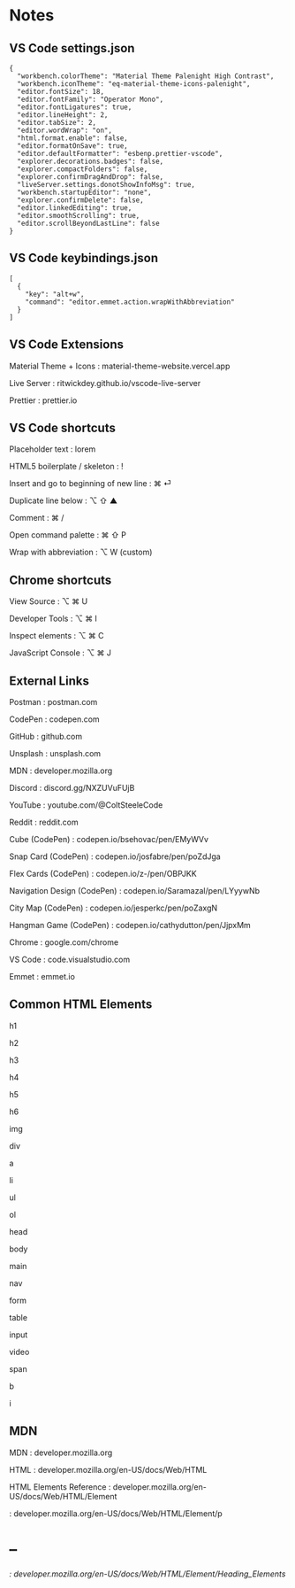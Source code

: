 # Notes

## VS Code settings.json
```
{
  "workbench.colorTheme": "Material Theme Palenight High Contrast",
  "workbench.iconTheme": "eq-material-theme-icons-palenight",
  "editor.fontSize": 18,
  "editor.fontFamily": "Operator Mono",
  "editor.fontLigatures": true,
  "editor.lineHeight": 2,
  "editor.tabSize": 2,
  "editor.wordWrap": "on",
  "html.format.enable": false,
  "editor.formatOnSave": true,
  "editor.defaultFormatter": "esbenp.prettier-vscode",
  "explorer.decorations.badges": false,
  "explorer.compactFolders": false,
  "explorer.confirmDragAndDrop": false,
  "liveServer.settings.donotShowInfoMsg": true,
  "workbench.startupEditor": "none",
  "explorer.confirmDelete": false,
  "editor.linkedEditing": true,
  "editor.smoothScrolling": true,
  "editor.scrollBeyondLastLine": false
}
```

## VS Code keybindings.json

```
[
  {
    "key": "alt+w",
    "command": "editor.emmet.action.wrapWithAbbreviation"
  }
]
```
## VS Code Extensions

Material Theme + Icons : material-theme-website.vercel.app

Live Server : ritwickdey.github.io/vscode-live-server

Prettier : prettier.io

## VS Code shortcuts


Placeholder text : lorem

HTML5 boilerplate / skeleton : !

Insert and go to beginning of new line : ⌘ ⏎

Duplicate line below : ⌥ ⇧ ▲

Comment : ⌘ /

Open command palette : ⌘ ⇧ P

Wrap with abbreviation : ⌥ W (custom)



## Chrome shortcuts


View Source : ⌥ ⌘ U

Developer Tools : ⌥ ⌘ I

Inspect elements : ⌥ ⌘ C

JavaScript Console : ⌥ ⌘ J

## External Links


Postman : postman.com

CodePen : codepen.com

GitHub : github.com

Unsplash : unsplash.com

MDN : developer.mozilla.org

Discord : discord.gg/NXZUVuFUjB

YouTube : youtube.com/@ColtSteeleCode

Reddit : reddit.com

Cube (CodePen) : codepen.io/bsehovac/pen/EMyWVv

Snap Card (CodePen) : codepen.io/josfabre/pen/poZdJga

Flex Cards (CodePen) : codepen.io/z-/pen/OBPJKK

Navigation Design (CodePen) : codepen.io/Saramazal/pen/LYyywNb

City Map (CodePen) : codepen.io/jesperkc/pen/poZaxgN

Hangman Game (CodePen) : codepen.io/cathydutton/pen/JjpxMm

Chrome : google.com/chrome

VS Code : code.visualstudio.com

Emmet : emmet.io

## Common HTML Elements
h1

h2

h3

h4

h5

h6

img

div

a

li

ul

ol

head

body

main

nav

form

table

input

video

span

b

i

## MDN
MDN : developer.mozilla.org

HTML : developer.mozilla.org/en-US/docs/Web/HTML

HTML Elements Reference : developer.mozilla.org/en-US/docs/Web/HTML/Element

<p> : developer.mozilla.org/en-US/docs/Web/HTML/Element/p

<h1> – <h6> : developer.mozilla.org/en-US/docs/Web/HTML/Element/Heading_Elements
